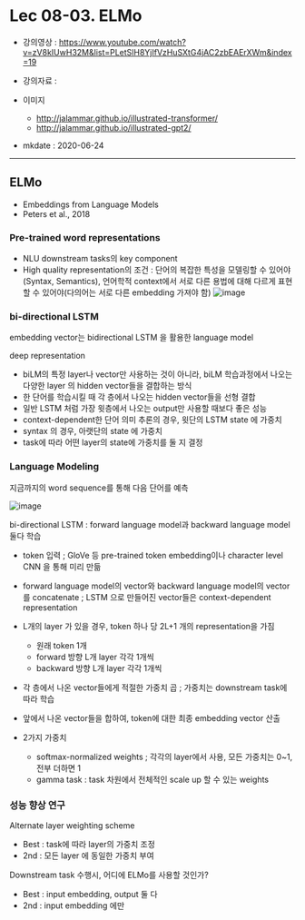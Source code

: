 # Lec 08-03. ELMo

- 강의영상 : https://www.youtube.com/watch?v=zV8kIUwH32M&list=PLetSlH8YjIfVzHuSXtG4jAC2zbEAErXWm&index=19

- 강의자료 : 

- 이미지
	- http://jalammar.github.io/illustrated-transformer/
	- http://jalammar.github.io/illustrated-gpt2/

- mkdate : 2020-06-24

---

## ELMo

- Embeddings from Language Models
- Peters et al., 2018

### Pre-trained word representations

- NLU downstream tasks의 key component
- High quality representation의 조건 : 단어의 복잡한 특성을 모델링할 수 있어야(Syntax, Semantics), 언어학적 context에서 서로 다른 용법에 대해 다르게 표현할 수 있어야(다의어는 서로 다른 embedding 가져야 함)
![image](https://user-images.githubusercontent.com/57997672/85565354-05e67780-b66a-11ea-9b79-1f87cfb286db.png)
	
### bi-directional LSTM

embedding vector는 bidirectional LSTM 을 활용한 language model

deep representation
- biLM의 특정 layer나 vector만 사용하는 것이 아니라, biLM 학습과정에서 나오는 다양한 layer 의 hidden vector들을 결합하는 방식
- 한 단어를 학습시킬 때 각 층에서 나오는 hidden vector들을 선형 결합
- 일반 LSTM 처럼 가장 윗층에서 나오는 output만 사용할 때보다 좋은 성능
- context-dependent한 단어 의미 추론의 경우, 윗단의 LSTM state 에 가중치
- syntax 의 경우, 아랫단의 state 에 가중치
- task에 따라 어떤 layer의 state에 가중치를 둘 지 결정
	
### Language Modeling

지금까지의 word sequence를 통해 다음 단어를 예측

![image](https://user-images.githubusercontent.com/57997672/85568519-b5bce480-b66c-11ea-811e-9fb5e2ef9ae5.png)

bi-directional LSTM : forward language model과 backward language model 둘다 학습

- token 입력 ; GloVe 등 pre-trained token embedding이나 character level CNN 을 통해 미리 만듦
- forward language model의 vector와 backward language model의 vector를 concatenate ; LSTM 으로 만들어진 vector들은 context-dependent representation
- L개의 layer 가 있을 경우, token 하나 당 2L+1 개의 representation을 가짐
	- 원래 token 1개
	- forward 방향 L개 layer 각각 1개씩
	- backward 방향 L개 layer 각각 1개씩
	
- 각 층에서 나온 vector들에게 적절한 가중치 곱 ; 가중치는 downstream task에 따라 학습
- 앞에서 나온 vector들을 합하여, token에 대한 최종 embedding vector 산출
- 2가지 가중치
	- softmax-normalized weights ; 각각의 layer에서 사용, 모든 가중치는 0~1, 전부 더하면 1
	- gamma task : task 차원에서 전체적인 scale up 할 수 있는 weights

### 성능 향상 연구

Alternate layer weighting scheme

- Best : task에 따라 layer의 가중치 조정
- 2nd : 모든 layer 에 동일한 가중치 부여
	
Downstream task 수행시, 어디에 ELMo를 사용할 것인가?	

- Best : input embedding, output 둘 다
- 2nd : input embedding 에만
